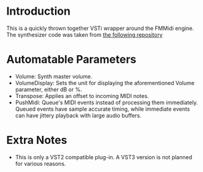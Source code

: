 # Introduction
This is a quickly thrown together VSTi wrapper around the FMMidi engine. The synthesizer code was taken from [the following repository](https://github.com/supercatexpert/fmmidi)

# Automatable Parameters

* Volume: Synth master volume.
* VolumeDisplay: Sets the unit for displaying the aforementioned Volume parameter, either dB or %.
* Transpose: Applies an offset to incoming MIDI notes.
* PushMidi: Queue's MIDI events instead of processing them immediately. Queued events have sample accurate timing, while immediate events can have jittery playback with large audio buffers.

# Extra Notes

* This is only a VST2 compatible plug-in. A VST3 version is not planned for various reasons.
